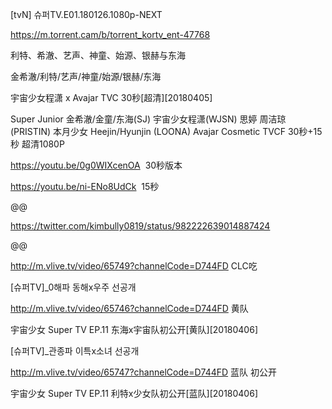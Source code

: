 [tvN] 슈퍼TV.E01.180126.1080p-NEXT

https://m.torrent.cam/b/torrent_kortv_ent-47768

利特、希澈、艺声、神童、始源、银赫与东海

金希澈/利特/艺声/神童/始源/银赫/东海

宇宙少女程潇 x Avajar TVC 30秒[超清][20180405]

Super Junior 金希澈/金童/东海(SJ) 宇宙少女程潇(WJSN) 思婷 周洁琼(PRISTIN) 本月少女 Heejin/Hyunjin (LOONA) Avajar Cosmetic TVCF 30秒+15秒 超清1080P

https://youtu.be/0g0WIXcenOA  30秒版本

https://youtu.be/ni-ENo8UdCk  15秒

@@

https://twitter.com/kimbully0819/status/982222639014887424

@@

http://m.vlive.tv/video/65749?channelCode=D744FD  CLC吃

[슈퍼TV]_0해파 동해x우주 선공개

http://m.vlive.tv/video/65746?channelCode=D744FD  黄队

宇宙少女 Super TV EP.11 东海x宇宙队初公开[黄队][20180406]

[슈퍼TV]_관종파 이특x소녀 선공개

http://m.vlive.tv/video/65747?channelCode=D744FD  蓝队 初公开

宇宙少女 Super TV EP.11 利特x少女队初公开[蓝队][20180406]
